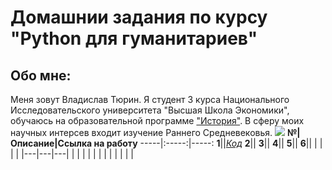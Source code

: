 # Домашнии задания по курсу "Python для гуманитариев"
## Обо мне:
Меня зовут Владислав Тюрин. Я студент 3 курса Национального Исследовательского университета "Высшая Школа Экономики", обучаюсь на образовательной программе ["История"](https://www.hse.ru/ba/hist/). В сферу моих научных интерсев входит изучение Раннего Средневековья. 
![](https://storage-prtl-co.imgix.net/endor/organisations/1448/logos/1512576428_HSE_wizard_edit_for_website_4-18-2017.jpg)
**№|Описание|Ссылка на работу**
-----|:-----:|-----:
**1**||[*Код*](https://github.com/vlad465230/python2018)
**2**||
**3**||
**4**||
**5**||
**6**||
|   |   |   |
|---|---|---|
|   |   |   |
|   |   |   |
|   |   |   |
